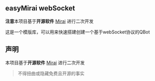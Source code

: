 ## easyMirai webSocket

**注意**本项目基于**开源软件** [Mirai](https://github.com/mamoe/mirai) 进行二次开发

这是一个模版库，可以用来快速搭建创建一个基于webSocket协议的QBot

## 声明

本项目基于**开源软件** [Mirai](`https://github.com/mamoe/mirai`) 进行二次开发

> 不得扭曲或隐藏免费且开源的事实